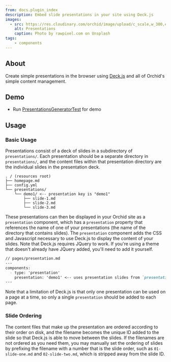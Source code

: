 ```yaml
---
from: docs.plugin_index
description: Embed slide presentations in your site using Deck.js
images:
  - src: https://res.cloudinary.com/orchid/image/upload/c_scale,w_300,e_blur:150/v1524974588/plugins/presentations.jpg
    alt: Presentations
    caption: Photo by rawpixel.com on Unsplash
tags:
    - components
---
```


## About

Create simple presentations in the browser using [Deck.js](http://imakewebthings.com/deck.js/) and all of Orchid's 
simple content management. 

## Demo

- Run [PresentationsGeneratorTest](https://github.com/JavaEden/Orchid/blob/master/plugins/OrchidPresentations/src/test/kotlin/com/eden/orchid/presentations/PresentationsGeneratorTest.kt) for demo

## Usage

### Basic Usage

Presentations consist of a deck of slides in a subdirectory of `presentations/`. Each presentation should be a separate
directory in `presentations/`, and the content files within that presentation directory are the individual slides in the 
presentation deck.

```text
. / (resources root)
├── homepage.md
├── config.yml
└── presentations/
    └── demo1/ <-- presentation key is "demo1"
        ├── slide-1.md
        ├── slide-2.md
        └── slide-3.md
```

These presentations can then be displayed in your Orchid site as a `presentation` component, which has a `presentation`
property that references the name of one of your presentations (the name of the directory that contains slides). The 
`presentation` component adds the CSS and Javascript necessary to use Deck.js to display the content of your slides. 
Note that Deck.js requires JQuery to work. If you're using a theme that doesn't already have JQuery added, you'll need
to add it yourself. 

```markdown
// pages/presentation.md
---
components:
  - type: 'presentation'
    presentation: 'demo1' <-- uses presentation slides from `presentations/demo1/` directory
---
```

Note that a limitation of Deck.js is that only one presentation can be used on a page at a time, so only a single
`presentation` should be added to each page.

### Slide Ordering 

The content files that make up the presentation are ordered according to their order on disk, and the filename becomes
the unique ID added to the slide so that Deck.js is able to move between the slides. If the filenames are not ordered
as you need them, you may manually set the ordering of slides by prefixing the filename with a number that is the slide
order, such as `01-slide-one.md` and `02-slide-two.md`, which is stripped away from the slide ID.
